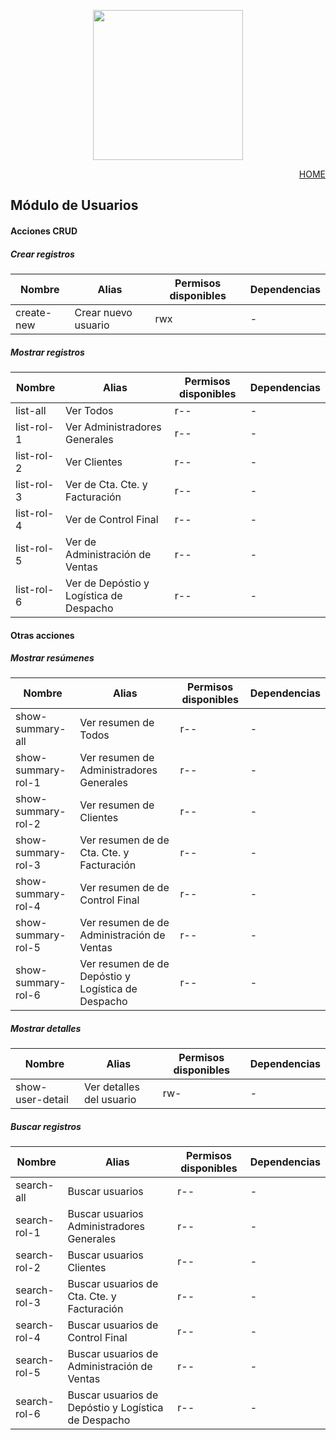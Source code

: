 <p align="center"><a href="https://app.papeleralamilagrosa.com.ar" target="_blank"><img src="https://app.papeleralamilagrosa.com.ar/images/logo.jpg" width="240"></a></p>

<p style="text-align: right;">
  <a href="../README.md">HOME</a>
</p>

## Módulo de Usuarios

#### Acciones CRUD
##### Crear registros
Nombre    |Alias              |Permisos disponibles|Dependencias
--        |-                  |-                   |-
create-new|Crear nuevo usuario|rwx                 |-

##### Mostrar registros
Nombre    |Alias                                  |Permisos disponibles|Dependencias
--        |-                                      |-                   |-
list-all  |Ver Todos                              |r--                 |-
list-rol-1|Ver Administradores Generales          |r--                 |-
list-rol-2|Ver Clientes                           |r--                 |-
list-rol-3|Ver de Cta. Cte. y Facturación         |r--                 |-
list-rol-4|Ver de Control Final                   |r--                 |-
list-rol-5|Ver de Administración de Ventas        |r--                 |-
list-rol-6|Ver de Depóstio y Logística de Despacho|r--                 |-

#### Otras acciones
##### Mostrar resúmenes
Nombre            |Alias                                             |Permisos disponibles|Dependencias
--                |-                                                 |-                   |-
show-summary-all  |Ver resumen de Todos                              |r--                 |-
show-summary-rol-1|Ver resumen de Administradores Generales          |r--                 |-
show-summary-rol-2|Ver resumen de Clientes                           |r--                 |-
show-summary-rol-3|Ver resumen de de Cta. Cte. y Facturación         |r--                 |-
show-summary-rol-4|Ver resumen de de Control Final                   |r--                 |-
show-summary-rol-5|Ver resumen de de Administración de Ventas        |r--                 |-
show-summary-rol-6|Ver resumen de de Depóstio y Logística de Despacho|r--                 |-

##### Mostrar detalles
Nombre          |Alias                   |Permisos disponibles|Dependencias
--              |-                       |-                   |-
show-user-detail|Ver detalles del usuario|rw-                 |-

##### Buscar registros
Nombre      |Alias                                              |Permisos disponibles|Dependencias
--          |-                                                  |-                   |-
search-all  |Buscar usuarios                                    |r--                 |-
search-rol-1|Buscar usuarios Administradores Generales          |r--                 |-
search-rol-2|Buscar usuarios Clientes                           |r--                 |-
search-rol-3|Buscar usuarios de Cta. Cte. y Facturación         |r--                 |-
search-rol-4|Buscar usuarios de Control Final                   |r--                 |-
search-rol-5|Buscar usuarios de Administración de Ventas        |r--                 |-
search-rol-6|Buscar usuarios de Depóstio y Logística de Despacho|r--                 |-
